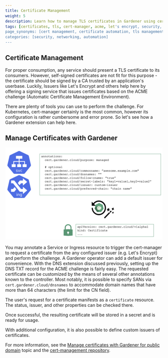 ```yaml
---
title: Certificate Management
weight: 5
description: Learn how to manage TLS certificates in Gardener using cert-manager and ACME challenges for secure service consumption with trusted CA-signed certificates.
tags: [certificates, tls, cert-manager, acme, let's encrypt, security, ssl]
page_synonyms: [cert management, certificate automation, tls management, ssl certificates, acme certificates]
categories: [security, networking, automation]
---
```


## Certificate Management

For proper consumption, any service should present a TLS certificate to its consumers. However, self-signed certificates are not fit for this purpose - the certificate should be signed by a CA trusted by an application's userbase. Luckily, Issuers like Let's Encrypt and others help here by offering a signing service that issues certificates based on the ACME challenge (Automatic Certificate Management Environment).

There are plenty of tools you can use to perform the challenge. For Kubernetes, cert-manager certainly is the most common, however its configuration is rather cumbersome and error prone. So let's see how a Gardener extension can help here.

## Manage Certificates with Gardener

![manage-certificates](./images/manage-certificates.png)

You may annotate a Service or Ingress resource to trigger the cert-manager to request a certificate from the any configured issuer (e.g. Let's Encrypt) and perform the challenge. A Gardener operator can add a default issuer for convenience.
With the DNS extension discussed previously, setting up the DNS TXT record for the ACME challenge is fairly easy. The requested certificate can be customized by the means of several other annotations known to the controller. Most notably, it is possible to specify SANs via `cert.gardener.cloud/dnsnames` to accommodate domain names that have more than 64 characters (the limit for the CN field).

The user's request for a certificate manifests as a `certificate` resource. The status, issuer, and other properties can be checked there.

Once successful, the resulting certificate will be stored in a secret and is ready for usage.

With additional configuration, it is also possible to define custom issuers of certificates.

For more information, see the [Manage certificates with Gardener for public domain](https://github.com/gardener/gardener-extension-shoot-cert-service/blob/master/docs/usage/request_cert.md) topic and the [cert-management repository](https://github.com/gardener/cert-management#follow-cname).

